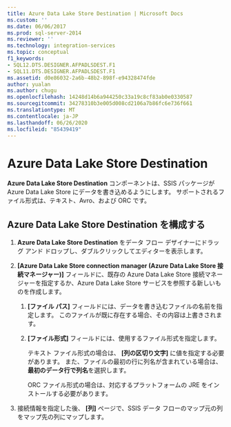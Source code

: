```yaml
---
title: Azure Data Lake Store Destination | Microsoft Docs
ms.custom: ''
ms.date: 06/06/2017
ms.prod: sql-server-2014
ms.reviewer: ''
ms.technology: integration-services
ms.topic: conceptual
f1_keywords:
- SQL12.DTS.DESIGNER.AFPADLSDEST.F1
- SQL11.DTS.DESIGNER.AFPADLSDEST.F1
ms.assetid: d0e86032-2a6b-48b2-898f-e94328474fde
author: yualan
ms.author: chugu
ms.openlocfilehash: 14248d14b6a944250c33a19c8cf83ab0e0330587
ms.sourcegitcommit: 34278310b3e005d008cd2106a7b86fc6e736f661
ms.translationtype: MT
ms.contentlocale: ja-JP
ms.lasthandoff: 06/26/2020
ms.locfileid: "85439419"
---
```

# <a name="azure-data-lake-store-destination"></a>Azure Data Lake Store Destination
  **Azure Data Lake Store Destination** コンポーネントは、SSIS パッケージが Azure Data Lake Store にデータを書き込めるようにします。 サポートされるファイル形式は、テキスト、Avro、および ORC です。 
  
## <a name="configure-the-azure-data-lake-store-destination"></a>Azure Data Lake Store Destination を構成する 

1. **Azure Data Lake Store Destination** をデータ フロー デザイナーにドラッグ アンド ドロップし、ダブルクリックしてエディターを表示します。  

2.  **[Azure Data Lake Store connection manager (Azure Data Lake Store 接続マネージャー)]** フィールドに、既存の Azure Data Lake Store 接続マネージャーを指定するか、Azure Data Lake Store サービスを参照する新しいものを作成します。  
  
    1.  **[ファイル パス]** フィールドには、データを書き込むファイルの名前を指定します。 このファイルが既に存在する場合、その内容は上書きされます。  
  
    2.  **[ファイル形式]** フィールドには、使用するファイル形式を指定します。  
  
        テキスト ファイル形式の場合は、 **[列の区切り文字]** に値を指定する必要があります。 また、ファイルの最初の行に列名が含まれている場合は、**最初のデータ行で列名**を選択します。  

        ORC ファイル形式の場合は、対応するプラットフォームの JRE をインストールする必要があります。 
  
3.  接続情報を指定した後、 **[列]** ページで、SSIS データ フローのマップ元の列をマップ先の列にマップします。  
